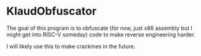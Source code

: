 # KlaudObfuscator

The goal of this program is to obfuscate (for now, just x86 assembly but I might get into RISC-V someday) code to make reverse engineering harder.

I will likely use this to make crackmes in the future.
